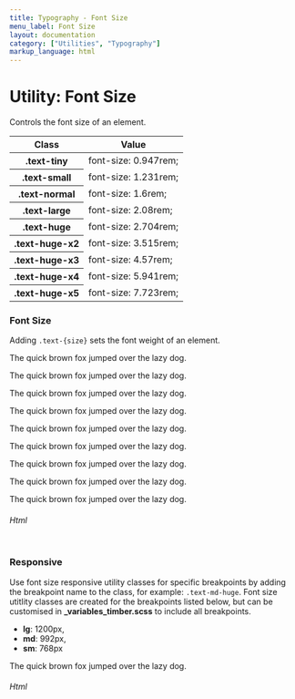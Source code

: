 ```yaml
---
title: Typography - Font Size
menu_label: Font Size
layout: documentation
category: ["Utilities", "Typography"]
markup_language: html
---
```


<div class="section-block">
  <div class="row pt-40 pt-md-40">
    <div class="col w-9/12 w-md-full order-2 content-inner">
      <h1 class="font-light">Utility: Font Size</h1>
      <p>Controls the font size of an element.</p>
      <!-- Classes -->
      <div class="table-scrollable">
        <table class="table size-md rounded bg-white">
          <thead>
            <tr>
              <th> Class </th>
              <th> Value </th>
            </tr>
          </thead>
          <tbody class="font-mono">
            <tr>
              <th class="color-indigo">.text-tiny</th>
              <td> font-size: 0.947rem; </td>
            </tr>
            <tr>
              <th class="color-indigo">.text-small</th>
              <td> font-size: 1.231rem; </td>
            </tr>
            <tr>
              <th class="color-indigo">.text-normal</th>
              <td> font-size: 1.6rem; </td>
            </tr>
            <tr>
              <th class="color-indigo">.text-large</th>
              <td> font-size: 2.08rem; </td>
            </tr>
            <tr>
              <th class="color-indigo">.text-huge</th>
              <td> font-size: 2.704rem; </td>
            </tr>
            <tr>
              <th class="color-indigo">.text-huge-x2</th>
              <td> font-size: 3.515rem; </td>
            </tr>
            <tr>
              <th class="color-indigo">.text-huge-x3</th>
              <td> font-size: 4.57rem; </td>
            </tr>
            <tr>
              <th class="color-indigo">.text-huge-x4</th>
              <td> font-size: 5.941rem; </td>
            </tr>
            <tr>
              <th class="color-indigo">.text-huge-x5</th>
              <td> font-size: 7.723rem; </td>
            </tr>
          </tbody>
        </table>
      </div>
      <!-- Classes End -->
      <!-- Demo Block -->
      <div class="demo-block mt-80">
        <h3 class="font-light">Font Size</h3>
        <p>Adding <code class="color-indigo font-bold">.text-{size}</code> sets the font weight of an element.</p>
        <div class="p-30 rounded lead bg-grey-ultralight">
          <p class="text-tiny mb-10 truncate">The quick brown fox jumped over the lazy dog.</p>
          <p class="text-small mb-10 truncate">The quick brown fox jumped over the lazy dog.</p>
          <p class="text-normal mb-10 truncate">The quick brown fox jumped over the lazy dog.</p>
          <p class="text-large mb-10 truncate">The quick brown fox jumped over the lazy dog.</p>
          <p class="text-huge mb-10 truncate">The quick brown fox jumped over the lazy dog.</p>
          <p class="text-huge-x2 mb-10 truncate">The quick brown fox jumped over the lazy dog.</p>
          <p class="text-huge-x3 mb-10 truncate">The quick brown fox jumped over the lazy dog.</p>
          <p class="text-huge-x4 mb-10 truncate">The quick brown fox jumped over the lazy dog.</p>
          <p class="text-huge-x5 mb-10 truncate">The quick brown fox jumped over the lazy dog.</p>
        </div>
      </div>
      <!-- Demo Block End -->
      <!-- code -->
      <h6 class="uppercase">Html</h6>
      <div class="rounded p-20 overflow-y-scroll mb-0 bg-gradient-grey-ultralight border-l border-4 border-solid border-indigo">
        <pre class="m-0 language-html"><code class="inline-block scrolling-touch"><!--<p class="text-tiny">The quick brown fox jumped over the lazy dog.</p>
<p class="text-small">The quick brown fox jumped over the lazy dog.</p>
<p class="text-normal">The quick brown fox jumped over the lazy dog.</p>
<p class="text-large">The quick brown fox jumped over the lazy dog.</p>
<p class="text-huge">The quick brown fox jumped over the lazy dog.</p>
<p class="text-huge-x2">The quick brown fox jumped over the lazy dog.</p>
<p class="text-huge-x3">The quick brown fox jumped over the lazy dog.</p>
<p class="text-huge-x4">The quick brown fox jumped over the lazy dog.</p>
<p class="text-huge-x5">The quick brown fox jumped over the lazy dog.</p>
--></code></pre>
      </div>
      <!-- code -->
      <!-- Demo Block -->
      <div class="demo-block mt-80">
        <h3 class="font-light">Responsive</h3>
        <p>Use font size responsive utility classes for specific breakpoints by adding the breakpoint name to the class, for example: <code class="color-indigo font-bold">.text-md-huge</code>. Font size utitlity classes are created for the breakpoints listed below, but can be customised in <strong>_variables_timber.scss</strong> to include all breakpoints.</p>
        <ul class="list-none">
          <li><strong>lg</strong>: 1200px,</li>
          <li><strong>md</strong>: 992px,</li>
          <li><strong>sm</strong>: 768px</li>
        </ul>
        <div class="relative p-30 rounded bg-grey-ultralight">
          <p class="text-huge-x3 text-md-huge text-sm-large mb-0 truncate">The quick brown fox jumped over the lazy dog.</p>
        </div>
      </div>
      <!-- Demo Block End -->
      <!-- code -->
      <h6 class="uppercase">Html</h6>
      <div class="rounded p-20 overflow-y-scroll mb-0 bg-gradient-grey-ultralight border-l border-4 border-solid border-indigo">
        <pre class="m-0 language-html"><code class="inline-block scrolling-touch"><!--<p class="text-huge-x3 text-md-huge text-sm-large">The quick brown fox jumped over the lazy dog.</p>
--></code></pre>
      </div>
      <!-- code -->
    </div>
    <!-- Content Inner End -->
		<!-- {{ sidebar }} -->
  </div>
</div>
